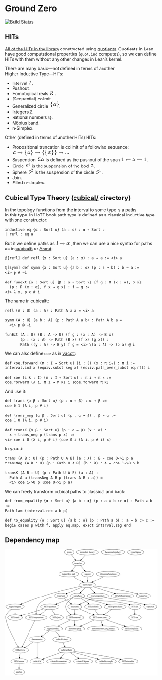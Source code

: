 # Ground Zero

[![Build Status](https://travis-ci.org/groupoid/lean.svg?branch=master)](https://travis-ci.org/groupoid/lean)

## HITs

[All of the HITs in the library](https://github.com/groupoid/lean/tree/master/ground_zero/HITs) constructed using [quotients](https://leanprover.github.io/theorem_proving_in_lean/axioms_and_computation.html#quotients). Quotients in Lean have good computational properties (`quot.ind` computes), so we can define HITs with them without any other changes in Lean’s kernel.

There are many basic—not defined in terms of another Higher Inductive Type—HITs:

* Interval ![I](pictures/interval.png).
* Pushout.
* Homotopical reals ![R](pictures/reals.png).
* (Sequential) colimit.
* Generalized circle ![{α}](pictures/gen_circle.png).
* Integers ℤ.
* Rational numbers ℚ.
* Möbius band.
* n-Simplex.

Other (defined in terms of another HITs) HITs:

* Propositional truncation is colimit of a following sequence:
  ![α → {α} → {{α}} → ...](pictures/prop_truncation_seq_colimit.png)
* Suspension ![∑α](pictures/susp.png) is defined as the pushout of the span ![𝟏 ← α → 𝟏](pictures/susp_span.png).
* Circle ![S¹](pictures/s1.png) is the suspension of the bool ![𝟐](pictures/bool.png).
* Sphere ![S²](pictures/s2.png) is the suspension of the circle ![S¹](pictures/s1.png).
* Join.
* Filled n-simplex.

## Cubical Type Theory ([cubical/](https://github.com/groupoid/lean/blob/master/ground_zero/cubical/path.lean) directory)

In the topology functions from the interval to some type is a paths in this type. In HoTT book path type is defined as a classical inductive type with one constructor:

```lean
inductive eq {α : Sort u} (a : α) : α → Sort u
| refl : eq a
```

But if we define paths as ![I → α](pictures/path.png), then we can use a nice syntax for paths as in [cubicaltt](https://github.com/mortberg/cubicaltt) or [Arend](https://github.com/JetBrains/arend):

```lean
@[refl] def refl {α : Sort u} (a : α) : a ⇝ a := <i> a

@[symm] def symm {α : Sort u} {a b : α} (p : a ⇝ b) : b ⇝ a :=
<i> p # −i

def funext {α : Sort u} {β : α → Sort v} {f g : Π (x : α), β x}
  (p : Π (x : α), f x ⇝ g x) : f ⇝ g :=
<i> λ x, p x # i
```

The same in cubicaltt:

```cubicaltt
refl (A : U) (a : A) : Path A a a = <i> a

symm (A : U) (a b : A) (p : Path A a b) : Path A b a =
  <i> p @ -i

funExt (A : U) (B : A -> U) (f g : (x : A) -> B x)
       (p : (x : A) -> Path (B x) (f x) (g x)) :
       Path ((y : A) -> B y) f g = <i> \(a : A) -> (p a) @ i
```

We can also define `coe` as in [yacctt](https://github.com/mortberg/yacctt):

```lean
def coe.forward (π : I → Sort u) (i : I) (x : π i₀) : π i :=
interval.ind x (equiv.subst seg x) (equiv.path_over_subst eq.rfl) i

def coe (i k : I) (π : I → Sort u) : π i → π k :=
coe.forward (λ i, π i → π k) i (coe.forward π k)
```

And use it:

```lean
def trans {α β : Sort u} (p : α ⇝ β) : α → β :=
coe 0 1 (λ i, p # i)

def trans_neg {α β : Sort u} (p : α ⇝ β) : β → α :=
coe 1 0 (λ i, p # i)

def transK {α β : Sort u} (p : α ⇝ β) (x : α) :
  x ⇝ trans_neg p (trans p x) :=
<i> coe i 0 (λ i, p # i) (coe 0 i (λ i, p # i) x)
```

In yacctt:

```yacctt
trans (A B : U) (p : Path U A B) (a : A) : B = coe 0->1 p a
transNeg (A B : U) (p : Path U A B) (b : B) : A = coe 1->0 p b

transK (A B : U) (p : Path U A B) (a : A) :
  Path A a (transNeg A B p (trans A B p a)) =
  <i> coe i->0 p (coe 0->i p a)
```

We can freely transform cubical paths to classical and back:

```lean
def from_equality {α : Sort u} {a b : α} (p : a = b :> α) : Path a b :=
Path.lam (interval.rec a b p)

def to_equality {α : Sort u} {a b : α} (p : Path a b) : a = b :> α :=
begin cases p with f, apply eq.map, exact interval.seg end
```

## Dependency map

![dependency map](dependency_map.svg "dependency map")

